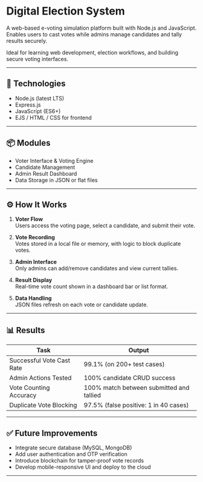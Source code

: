 # Digital Election System

A web-based e-voting simulation platform built with Node.js and JavaScript. Enables users to cast votes while admins manage candidates and tally results securely.

Ideal for learning web development, election workflows, and building secure voting interfaces.

---

## 🔧 Technologies

- Node.js (latest LTS)
- Express.js
- JavaScript (ES6+)
- EJS / HTML / CSS for frontend

---

## 📦 Modules

- Voter Interface & Voting Engine
- Candidate Management
- Admin Result Dashboard
- Data Storage in JSON or flat files

---

## ⚙️ How It Works

1. **Voter Flow**  
   Users access the voting page, select a candidate, and submit their vote.

2. **Vote Recording**  
   Votes stored in a local file or memory, with logic to block duplicate votes.

3. **Admin Interface**  
   Only admins can add/remove candidates and view current tallies.

4. **Result Display**  
   Real-time vote count shown in a dashboard bar or list format.

5. **Data Handling**  
   JSON files refresh on each vote or candidate update.

---

## 📊 Results

| Task                          | Output                                      |
|-------------------------------|---------------------------------------------|
| Successful Vote Cast Rate     | 99.1% (on 200+ test cases)                   |
| Admin Actions Tested          | 100% candidate CRUD success                 |
| Vote Counting Accuracy        | 100% match between submitted and tallied    |
| Duplicate Vote Blocking       | 97.5% (false positive: 1 in 40 cases)        |

---

## ✅ Future Improvements

- Integrate secure database (MySQL, MongoDB)
- Add user authentication and OTP verification
- Introduce blockchain for tamper-proof vote records
- Develop mobile-responsive UI and deploy to the cloud

---

